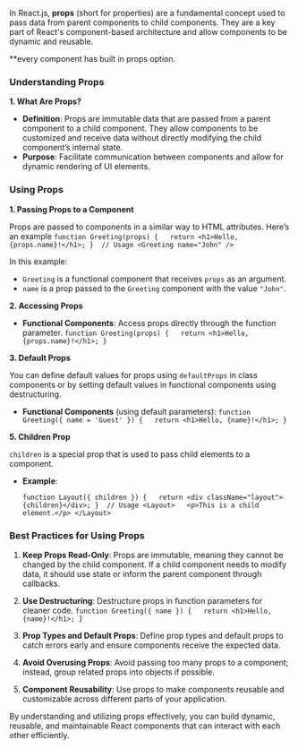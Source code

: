 In React.js, **props** (short for properties) are a fundamental concept used to pass data from parent components to child components. They are a key part of React's component-based architecture and allow components to be dynamic and reusable.

**every component has built in props option. 

### **Understanding Props**

**1. What Are Props?**

- **Definition**: Props are immutable data that are passed from a parent component to a child component. They allow components to be customized and receive data without directly modifying the child component’s internal state.
- **Purpose**: Facilitate communication between components and allow for dynamic rendering of UI elements.

### **Using Props**

**1. Passing Props to a Component**

Props are passed to components in a similar way to HTML attributes. Here’s an example
`function Greeting(props) {   return <h1>Hello, {props.name}!</h1>; }  // Usage <Greeting name="John" />`

In this example:

- `Greeting` is a functional component that receives `props` as an argument.
- `name` is a prop passed to the `Greeting` component with the value `"John"`.

**2. Accessing Props**

- **Functional Components**: Access props directly through the function parameter.
    `function Greeting(props) {   return <h1>Hello, {props.name}!</h1>; }`
    
 

**3. Default Props**

You can define default values for props using `defaultProps` in class components or by setting default values in functional components using destructuring.


- **Functional Components** (using default parameters):
    `function Greeting({ name = 'Guest' }) {   return <h1>Hello, {name}!</h1>; }`
    
 

**5. Children Prop**

`children` is a special prop that is used to pass child elements to a component.

- **Example**: 
    
    `function Layout({ children }) {   return <div className="layout">{children}</div>; }  // Usage <Layout>   <p>This is a child element.</p> </Layout>`
    

### **Best Practices for Using Props**

1. **Keep Props Read-Only**: Props are immutable, meaning they cannot be changed by the child component. If a child component needs to modify data, it should use state or inform the parent component through callbacks.
    
2. **Use Destructuring**: Destructure props in function parameters for cleaner code. 
    `function Greeting({ name }) {   return <h1>Hello, {name}!</h1>; }`
    
3. **Prop Types and Default Props**: Define prop types and default props to catch errors early and ensure components receive the expected data.
    
4. **Avoid Overusing Props**: Avoid passing too many props to a component; instead, group related props into objects if possible.
    
5. **Component Reusability**: Use props to make components reusable and customizable across different parts of your application.
    

By understanding and utilizing props effectively, you can build dynamic, reusable, and maintainable React components that can interact with each other efficiently.
